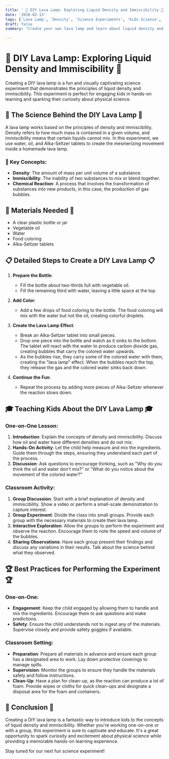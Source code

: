 ```yaml
---
title: ' 🌈 DIY Lava Lamp: Exploring Liquid Density and Immiscibility 🌈'
date: '2018-02-13'
tags: ['Lava Lamp', 'Density', 'Science Experiments', 'Kids Science', 'Physics', 'Fun with Science']
draft: false
summary: "Create your own lava lamp and learn about liquid density and immiscibility. This blog post explains the science behind a homemade lava lamp and provides detailed steps for conducting this experiment with kids, either one-on-one or in a classroom setting."

---
```


# 🌈 DIY Lava Lamp: Exploring Liquid Density and Immiscibility 🌈

Creating a DIY lava lamp is a fun and visually captivating science experiment that demonstrates the principles of liquid density and immiscibility. This experiment is perfect for engaging kids in hands-on learning and sparking their curiosity about physical science.

## 🔬 The Science Behind the DIY Lava Lamp 🔬

A lava lamp works based on the principles of density and immiscibility. Density refers to how much mass is contained in a given volume, and immiscibility means that certain liquids cannot mix. In this experiment, we use water, oil, and Alka-Seltzer tablets to create the mesmerizing movement inside a homemade lava lamp.

### 🌟 Key Concepts:
- **Density**: The amount of mass per unit volume of a substance.
- **Immiscibility**: The inability of two substances to mix or blend together.
- **Chemical Reaction**: A process that involves the transformation of substances into new products, in this case, the production of gas bubbles.

## 🧪 Materials Needed 🧪
- A clear plastic bottle or jar
- Vegetable oil
- Water
- Food coloring
- Alka-Seltzer tablets

## 📋 Detailed Steps to Create a DIY Lava Lamp 📋

1. **Prepare the Bottle**:
   - Fill the bottle about two-thirds full with vegetable oil.
   - Fill the remaining third with water, leaving a little space at the top.

2. **Add Color**:
   - Add a few drops of food coloring to the bottle. The food coloring will mix with the water but not the oil, creating colorful droplets.

3. **Create the Lava Lamp Effect**:
   - Break an Alka-Seltzer tablet into small pieces.
   - Drop one piece into the bottle and watch as it sinks to the bottom. The tablet will react with the water to produce carbon dioxide gas, creating bubbles that carry the colored water upwards.
   - As the bubbles rise, they carry some of the colored water with them, creating the "lava lamp" effect. When the bubbles reach the top, they release the gas and the colored water sinks back down.

4. **Continue the Fun**:
   - Repeat the process by adding more pieces of Alka-Seltzer whenever the reaction slows down.

## 🎓 Teaching Kids About the DIY Lava Lamp 🎓

### One-on-One Lesson:
1. **Introduction**: Explain the concepts of density and immiscibility. Discuss how oil and water have different densities and do not mix.
2. **Hands-On Activity**: Let the child help measure and mix the ingredients. Guide them through the steps, ensuring they understand each part of the process.
3. **Discussion**: Ask questions to encourage thinking, such as "Why do you think the oil and water don't mix?" or "What do you notice about the movement of the colored water?"

### Classroom Activity:
1. **Group Discussion**: Start with a brief explanation of density and immiscibility. Show a video or perform a small-scale demonstration to capture interest.
2. **Group Experiment**: Divide the class into small groups. Provide each group with the necessary materials to create their lava lamp.
3. **Interactive Exploration**: Allow the groups to perform the experiment and observe the reaction. Encourage them to note the speed and volume of the bubbles.
4. **Sharing Observations**: Have each group present their findings and discuss any variations in their results. Talk about the science behind what they observed.

## 🏆 Best Practices for Performing the Experiment 🏆

### One-on-One:
- **Engagement**: Keep the child engaged by allowing them to handle and mix the ingredients. Encourage them to ask questions and make predictions.
- **Safety**: Ensure the child understands not to ingest any of the materials. Supervise closely and provide safety goggles if available.

### Classroom Setting:
- **Preparation**: Prepare all materials in advance and ensure each group has a designated area to work. Lay down protective coverings to manage spills.
- **Supervision**: Monitor the groups to ensure they handle the materials safely and follow instructions.
- **Clean-Up**: Have a plan for clean-up, as the reaction can produce a lot of foam. Provide wipes or cloths for quick clean-ups and designate a disposal area for the foam and containers.

## 🌟 Conclusion 🌟

Creating a DIY lava lamp is a fantastic way to introduce kids to the concepts of liquid density and immiscibility. Whether you're working one-on-one or with a group, this experiment is sure to captivate and educate. It's a great opportunity to spark curiosity and excitement about physical science while providing a memorable hands-on learning experience.

Stay tuned for our next fun science experiment!
